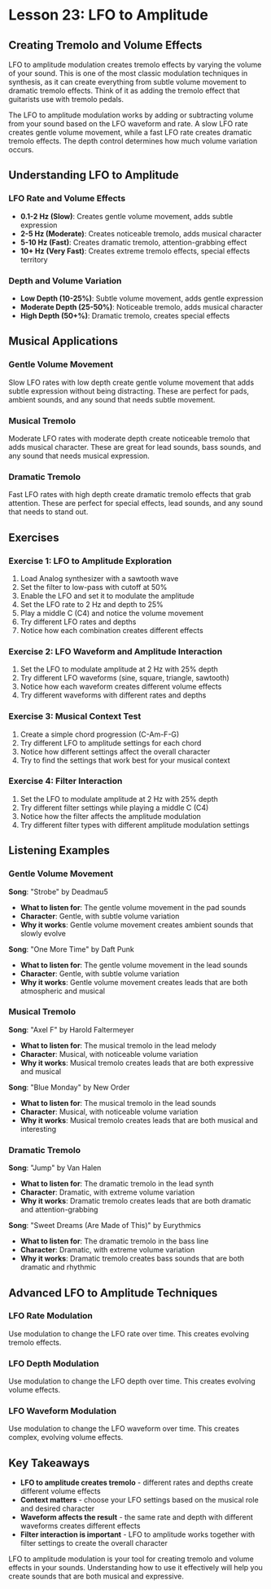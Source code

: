 # Lesson 23: LFO to Amplitude

## Creating Tremolo and Volume Effects

LFO to amplitude modulation creates tremolo effects by varying the volume of your sound. This is one of the most classic modulation techniques in synthesis, as it can create everything from subtle volume movement to dramatic tremolo effects. Think of it as adding the tremolo effect that guitarists use with tremolo pedals.

The LFO to amplitude modulation works by adding or subtracting volume from your sound based on the LFO waveform and rate. A slow LFO rate creates gentle volume movement, while a fast LFO rate creates dramatic tremolo effects. The depth control determines how much volume variation occurs.

## Understanding LFO to Amplitude

### LFO Rate and Volume Effects

- **0.1-2 Hz (Slow)**: Creates gentle volume movement, adds subtle expression
- **2-5 Hz (Moderate)**: Creates noticeable tremolo, adds musical character
- **5-10 Hz (Fast)**: Creates dramatic tremolo, attention-grabbing effect
- **10+ Hz (Very Fast)**: Creates extreme tremolo effects, special effects territory

### Depth and Volume Variation

- **Low Depth (10-25%)**: Subtle volume movement, adds gentle expression
- **Moderate Depth (25-50%)**: Noticeable tremolo, adds musical character
- **High Depth (50+%)**: Dramatic tremolo, creates special effects

## Musical Applications

### Gentle Volume Movement

Slow LFO rates with low depth create gentle volume movement that adds subtle expression without being distracting. These are perfect for pads, ambient sounds, and any sound that needs subtle movement.

### Musical Tremolo

Moderate LFO rates with moderate depth create noticeable tremolo that adds musical character. These are great for lead sounds, bass sounds, and any sound that needs musical expression.

### Dramatic Tremolo

Fast LFO rates with high depth create dramatic tremolo effects that grab attention. These are perfect for special effects, lead sounds, and any sound that needs to stand out.

## Exercises

### Exercise 1: LFO to Amplitude Exploration

1. Load Analog synthesizer with a sawtooth wave
2. Set the filter to low-pass with cutoff at 50%
3. Enable the LFO and set it to modulate the amplitude
4. Set the LFO rate to 2 Hz and depth to 25%
5. Play a middle C (C4) and notice the volume movement
6. Try different LFO rates and depths
7. Notice how each combination creates different effects

### Exercise 2: LFO Waveform and Amplitude Interaction

1. Set the LFO to modulate amplitude at 2 Hz with 25% depth
2. Try different LFO waveforms (sine, square, triangle, sawtooth)
3. Notice how each waveform creates different volume effects
4. Try different waveforms with different rates and depths

### Exercise 3: Musical Context Test

1. Create a simple chord progression (C-Am-F-G)
2. Try different LFO to amplitude settings for each chord
3. Notice how different settings affect the overall character
4. Try to find the settings that work best for your musical context

### Exercise 4: Filter Interaction

1. Set the LFO to modulate amplitude at 2 Hz with 25% depth
2. Try different filter settings while playing a middle C (C4)
3. Notice how the filter affects the amplitude modulation
4. Try different filter types with different amplitude modulation settings

## Listening Examples

### Gentle Volume Movement

**Song**: "Strobe" by Deadmau5

- **What to listen for**: The gentle volume movement in the pad sounds
- **Character**: Gentle, with subtle volume variation
- **Why it works**: Gentle volume movement creates ambient sounds that slowly evolve

**Song**: "One More Time" by Daft Punk

- **What to listen for**: The gentle volume movement in the lead sounds
- **Character**: Gentle, with subtle volume variation
- **Why it works**: Gentle volume movement creates leads that are both atmospheric and musical

### Musical Tremolo

**Song**: "Axel F" by Harold Faltermeyer

- **What to listen for**: The musical tremolo in the lead melody
- **Character**: Musical, with noticeable volume variation
- **Why it works**: Musical tremolo creates leads that are both expressive and musical

**Song**: "Blue Monday" by New Order

- **What to listen for**: The musical tremolo in the lead sounds
- **Character**: Musical, with noticeable volume variation
- **Why it works**: Musical tremolo creates leads that are both musical and interesting

### Dramatic Tremolo

**Song**: "Jump" by Van Halen

- **What to listen for**: The dramatic tremolo in the lead synth
- **Character**: Dramatic, with extreme volume variation
- **Why it works**: Dramatic tremolo creates leads that are both dramatic and attention-grabbing

**Song**: "Sweet Dreams (Are Made of This)" by Eurythmics

- **What to listen for**: The dramatic tremolo in the bass line
- **Character**: Dramatic, with extreme volume variation
- **Why it works**: Dramatic tremolo creates bass sounds that are both dramatic and rhythmic

## Advanced LFO to Amplitude Techniques

### LFO Rate Modulation

Use modulation to change the LFO rate over time. This creates evolving tremolo effects.

### LFO Depth Modulation

Use modulation to change the LFO depth over time. This creates evolving volume effects.

### LFO Waveform Modulation

Use modulation to change the LFO waveform over time. This creates complex, evolving volume effects.

## Key Takeaways

- **LFO to amplitude creates tremolo** - different rates and depths create different volume effects
- **Context matters** - choose your LFO settings based on the musical role and desired character
- **Waveform affects the result** - the same rate and depth with different waveforms creates different effects
- **Filter interaction is important** - LFO to amplitude works together with filter settings to create the overall character

LFO to amplitude modulation is your tool for creating tremolo and volume effects in your sounds. Understanding how to use it effectively will help you create sounds that are both musical and expressive.
